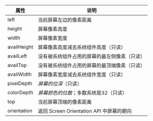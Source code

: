 
| 属性        | 说明                                         |
| ----------- | -------------------------------------------- |
| left        | 当前屏幕左边的像素距离                       |
| height      | 屏幕像素高度                                 |
| width       | 屏幕像素宽度                                 |
| availHeight | 屏幕像素高度减去系统组件高度（只读）         |
| availLeft   | 没有被系统组件占用的屏幕的最左侧像素（只读） |
| availTop    | 没有被系统组件占用的屏幕的最顶端像素（只读） |
| availWidth  | 屏幕像素宽度减去系统组件宽度（只读）         |
| pixelDepth  | *屏幕的位深*（只读）                           |
| colorDepth  | *屏幕颜色的位数*；多数系统是32（只读）     |
| top         | 当前屏幕顶端的像素距离                       |
| orientation | 返回 Screen Orientation API 中屏幕的朝向       |
 
